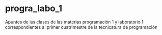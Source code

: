 # progra_labo_1
Apuntes de las clases de las materias programación 1 y laboratorio 1 correspondientes al primer cuatrimestre de la tecnicatura de programación
